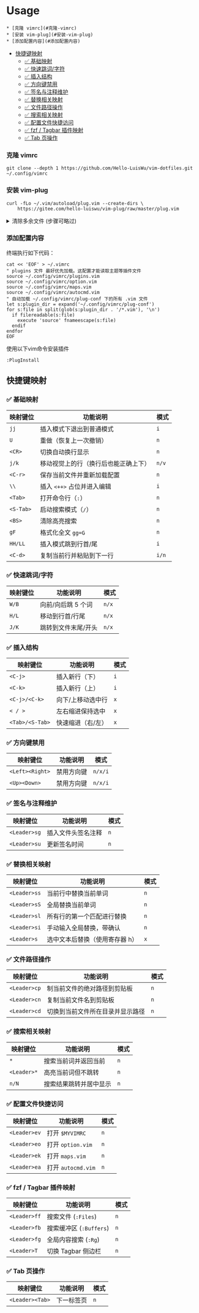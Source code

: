 # Usage

<!-- vim-markdown-toc GFM -->

    * [克隆 vimrc](#克隆-vimrc)
    * [安装 vim-plug](#安装-vim-plug)
    * [添加配置内容](#添加配置内容)
* [快捷键映射](#快捷键映射)
    * [✅ 基础映射](#-基础映射)
    * [✅ 快速跳词/字符](#-快速跳词字符)
    * [✅ 插入结构](#-插入结构)
    * [✅ 方向键禁用](#-方向键禁用)
    * [✅ 签名与注释维护](#-签名与注释维护)
    * [✅ 替换相关映射](#-替换相关映射)
    * [✅ 文件路径操作](#-文件路径操作)
    * [✅ 搜索相关映射](#-搜索相关映射)
    * [✅ 配置文件快捷访问](#-配置文件快捷访问)
    * [✅ fzf / Tagbar 插件映射](#-fzf--tagbar-插件映射)
    * [✅ Tab 页操作](#-tab-页操作)

<!-- vim-markdown-toc -->
### 克隆 vimrc

```
git clone --depth 1 https://github.com/Hello-LuisWu/vim-dotfiles.git ~/.config/vimrc
```


### 安装 vim-plug

```
curl -fLo ~/.vim/autoload/plug.vim --create-dirs \
    https://gitee.com/hello-luiswu/vim-plug/raw/master/plug.vim
```


<details>
<summary>
清除多余文件 (步骤可略过)
</summary>
输入命令

```
cd ~/.vim/autoload/
```

进入该目录。

用以下命令删除多余文件

```
ls -a ./ | grep -v plug.vim | xargs rm -rf

或
rm -rf `ls -a ./ | egrep -v '(plug.vim)'`

或
ls -a ./ | egrep -v '(plug.vim)' | xargs rm -rf
```

</details>

### 添加配置内容

终端执行如下代码：

```
cat << 'EOF' > ~/.vimrc
" plugins 文件 最好优先加载。这配置才能读取主题等插件文件
source ~/.config/vimrc/plugins.vim
source ~/.config/vimrc/option.vim
source ~/.config/vimrc/maps.vim
source ~/.config/vimrc/autocmd.vim
" 自动加载 ~/.config/vimrc/plug-conf 下的所有 .vim 文件
let s:plugin_dir = expand('~/.config/vimrc/plug-conf')
for s:file in split(glob(s:plugin_dir . '/*.vim'), '\n')
  if filereadable(s:file)
    execute 'source' fnameescape(s:file)
  endif
endfor
EOF
```

使用以下vim命令安装插件

```
:PlugInstall
```
## 快捷键映射


### ✅ 基础映射

| 映射键位  | 功能说明                             | 模式  |
| --------- | ------------------------------------ | ----- |
| `jj`      | 插入模式下退出到普通模式             | `i`   |
| `U`       | 重做（恢复上一次撤销）               | `n`   |
| `<CR>`    | 切换自动换行显示                     | `n`   |
| `j/k`     | 移动视觉上的行（换行后也能正确上下） | `n/v` |
| `<C-r>`   | 保存当前文件并重新加载配置           | `n`   |
| `\\`      | 插入 `<++>` 占位并进入编辑           | `i`   |
| `<Tab>`   | 打开命令行（`:`）                    | `n`   |
| `<S-Tab>` | 启动搜索模式（`/`）                  | `n`   |
| `<BS>`    | 清除高亮搜索                         | `n`   |
| `gF`      | 格式化全文 `gg=G`                    | `n`   |
| `HH/LL`   | 插入模式跳到行首/尾                  | `i`   |
| `<C-d>`   | 复制当前行并粘贴到下一行             | `i/n` |

### ✅ 快速跳词/字符

| 映射键位 | 功能说明            | 模式  |
| -------- | ------------------- | ----- |
| `W/B`    | 向前/向后跳 5 个词  | `n/x` |
| `H/L`    | 移动到行首/行尾     | `n/x` |
| `J/K`    | 跳转到文件末尾/开头 | `n/x` |

### ✅ 插入结构

| 映射键位        | 功能说明          | 模式 |
| --------------- | ----------------- | ---- |
| `<C-j>`         | 插入新行（下）    | `i`  |
| `<C-k>`         | 插入新行（上）    | `i`  |
| `<C-j>/<C-k>`   | 向下/上移动选中行 | `x`  |
| `< / >`         | 左右缩进保持选中  | `x`  |
| `<Tab>/<S-Tab>` | 快速缩进（右/左） | `x`  |

### ✅ 方向键禁用

| 映射键位        | 功能说明   | 模式    |
| --------------- | ---------- | ------- |
| `<Left><Right>` | 禁用方向键 | `n/x/i` |
| `<Up><Down>`    | 禁用方向键 | `n/x/i` |

### ✅ 签名与注释维护

| 映射键位     | 功能说明           | 模式 |
| ------------ | ------------------ | ---- |
| `<Leader>sg` | 插入文件头签名注释 | `n`  |
| `<Leader>su` | 更新签名时间       | `n`  |

### ✅ 替换相关映射

| 映射键位     | 功能说明                       | 模式 |
| ------------ | ------------------------------ | ---- |
| `<Leader>ss` | 当前行中替换当前单词           | `n`  |
| `<Leader>sS` | 全局替换当前单词               | `n`  |
| `<Leader>sl` | 所有行的第一个匹配进行替换     | `n`  |
| `<Leader>si` | 手动输入全局替换，带确认       | `n`  |
| `<Leader>s`  | 选中文本后替换（使用寄存器 h） | `x`  |

### ✅ 文件路径操作

| 映射键位     | 功能说明                         | 模式 |
| ------------ | -------------------------------- | ---- |
| `<Leader>cp` | 制当前文件的绝对路径到剪贴板     | `n`  |
| `<Leader>cn` | 复制当前文件名到剪贴板           | `n`  |
| `<Leader>cd` | 切换到当前文件所在目录并显示路径 | `n`  |

### ✅ 搜索相关映射

| 映射键位    | 功能说明               | 模式 |
| ----------- | ---------------------- | ---- |
| `*`         | 搜索当前词并返回当前   | `n`  |
| `<Leader>*` | 高亮当前词但不跳转     | `n`  |
| `n/N`       | 搜索结果跳转并居中显示 | `n`  |

### ✅ 配置文件快捷访问

| 映射键位     | 功能说明           | 模式 |
| ------------ | ------------------ | ---- |
| `<Leader>ev` | 打开 `$MYVIMRC`    | `n`  |
| `<Leader>eo` | 打开 `option.vim`  | `n`  |
| `<Leader>ek` | 打开 `maps.vim`    | `n`  |
| `<Leader>ea` | 打开 `autocmd.vim` | `n`  |

### ✅ fzf / Tagbar 插件映射

| 映射键位     | 功能说明                | 模式 |
| ------------ | ----------------------- | ---- |
| `<Leader>ff` | 搜索文件 (`:Files`)     | `n`  |
| `<Leader>fb` | 搜索缓冲区 (`:Buffers`) | `n`  |
| `<Leader>fg` | 全局内容搜索 (`:Rg`)    | `n`  |
| `<Leader>T`  | 切换 Tagbar 侧边栏      | `n`  |

### ✅ Tab 页操作

| 映射键位        | 功能说明   | 模式 |
| --------------- | ---------- | ---- |
| `<Leader><Tab>` | 下一标签页 | `n`  |

